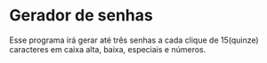 # Gerador de senhas
Esse programa irá gerar até três senhas a cada clique de 15(quinze) caracteres em caixa alta, baixa, especiais e números.
